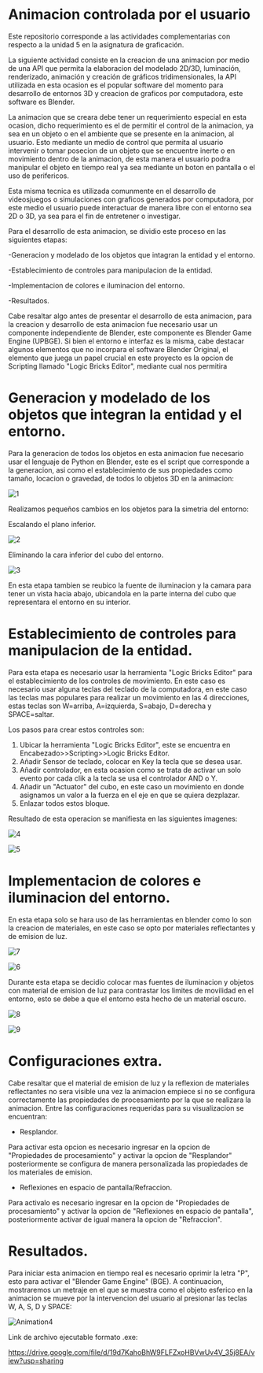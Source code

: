 # Animacion controlada por el usuario

Este repositorio corresponde a las actividades complementarias con respecto a la unidad 5 en la asignatura de graficación.

La siguiente actividad consiste en la creacion de una animacion por medio de una API que permita la elaboracion del modelado 2D/3D, luminación, renderizado, animación y creación de gráficos tridimensionales, la API utilizada en esta ocasion es el popular software del momento para desarrollo de entornos 3D y creacion de graficos por computadora, este software es Blender.

La animacion que se creara debe tener un requerimiento especial en esta ocasion, dicho requerimiento es el de permitir el control de la animacion, ya sea en un objeto o en el ambiente que se presente en la animacion, al usuario. Esto mediante un medio de control que permita al usuario intervenir o tomar posecion de un objeto que se encuentre inerte o en movimiento dentro de la animacion, de esta manera el usuario podra manipular el objeto en tiempo real ya sea mediante un boton en pantalla o el uso de perifericos.

Esta misma tecnica es utilizada comunmente en el desarrollo de videosjuegos o simulaciones con graficos generados por computadora, por este medio el usuario puede interactuar de manera libre con el entorno sea 2D o 3D, ya sea para el fin de entretener o investigar.

Para el desarrollo de esta animacion, se dividio este proceso en las siguientes etapas:

-Generacion y modelado de los objetos que intagran la entidad y el entorno.

-Establecimiento de controles para manipulacion de la entidad.

-Implementacion de colores e iluminacion del entorno.

-Resultados.

Cabe resaltar algo antes de presentar el desarrollo de esta animacion, para la creacion y desarrollo de esta animacion fue necesario usar un componente independiente de Blender, este componente es Blender Game Engine (UPBGE). Si bien el entorno e interfaz es la misma, cabe destacar algunos elementos que no incorpara el software Blender Original, el elemento que juega un papel crucial en este proyecto es la opcion de Scripting llamado "Logic Bricks Editor", mediante cual nos permitira

# Generacion y modelado de los objetos que integran la entidad y el entorno.

Para la generacion de todos los objetos en esta animacion fue necesario usar el lenguaje de Python en Blender, este es el script que corresponde a la generacion, asi como el establecimiento de sus propiedades como tamaño, locacion o gravedad, de todos lo objetos 3D en la animacion:

![1](https://user-images.githubusercontent.com/72088585/144756294-c1af60d0-ac1d-4f6d-8e8d-239426c5c8db.png)

Realizamos pequeños cambios en los objetos para la simetria del entorno:

Escalando el plano inferior.

![2](https://user-images.githubusercontent.com/72088585/144756413-1e0c62d9-9175-4ac2-88ba-d7d098ae10f9.png)

Eliminando la cara inferior del cubo del entorno.

![3](https://user-images.githubusercontent.com/72088585/144756518-898828aa-70b4-4f1b-8358-091d37c6193c.png)

En esta etapa tambien se reubico la fuente de iluminacion y la camara para tener un vista hacia abajo, ubicandola en la parte interna del cubo que representara el entorno en su interior.

# Establecimiento de controles para manipulacion de la entidad.

Para esta etapa es necesario usar la herramienta "Logic Bricks Editor" para el establecimiento de los controles de movimiento. En este caso es necesario usar alguna teclas del teclado de la computadora, en este caso las teclas mas populares para realizar un movimiento en las 4 direcciones, estas teclas son W=arriba, A=izquierda, S=abajo, D=derecha y SPACE=saltar. 

Los pasos para crear estos controles son:

1. Ubicar la herramienta "Logic Bricks Editor", este se encuentra en Encabezado>>Scripting>>Logic Bricks Editor.
2. Añadir Sensor de teclado, colocar en Key la tecla que se desea usar.
3. Añadir controlador, en esta ocasion como se trata de activar un solo evento por cada clik a la tecla se usa el controlador AND o Y.
4. Añadir un "Actuator" del cubo, en este caso un movimiento en donde asignamos un valor a la fuerza en el eje en que se quiera dezplazar.
5. Enlazar todos estos bloque.

Resultado de esta operacion se manifiesta en las siguientes imagenes:

![4](https://user-images.githubusercontent.com/72088585/144759325-6f0ab3fa-5b0e-42a5-abb8-8bce2d51cbd3.png)

![5](https://user-images.githubusercontent.com/72088585/144759372-3b9e0cc6-4c37-4a63-94c3-f03dbb911f36.png)

# Implementacion de colores e iluminacion del entorno.

En esta etapa solo se hara uso de las herramientas en blender como lo son la creacion de materiales, en este caso se opto por materiales reflectantes y de emision de luz.

![7](https://user-images.githubusercontent.com/72088585/144759515-f094de4f-238a-4056-ae16-a7aba236975e.png)

![6](https://user-images.githubusercontent.com/72088585/144759632-c5732bf2-ba50-44fc-aa8b-d5aa29491df9.png)

Durante esta etapa se decidio colocar mas fuentes de iluminacion y objetos con material de emision de luz para contrastar los limites de movilidad en el entorno, esto se debe a que el entorno esta hecho de un material oscuro.

![8](https://user-images.githubusercontent.com/72088585/144759760-d6ce8f97-5010-419f-93bd-605722f76428.png)

![9](https://user-images.githubusercontent.com/72088585/144759761-feb3baa0-c77a-4cac-b64d-c72716aa23ef.png)

# Configuraciones extra.

Cabe resaltar que el material de emision de luz y la reflexion de materiales reflectantes no sera visible una vez la animacion empiece si no se configura correctamente las propiedades de procesamiento por la que se realizara la animacion. Entre las configuraciones requeridas para su visualizacion se encuentran:

- Resplandor.

Para activar esta opcion es necesario ingresar en la opcion de "Propiedades de procesamiento" y activar la opcion de "Resplandor" posteriormente se configura de manera personalizada las propiedades de los materiales de emision.

- Reflexiones en espacio de pantalla/Refraccion.

Para activalo es necesario ingresar en la opcion de "Propiedades de procesamiento" y activar la opcion de "Reflexiones en espacio de pantalla", posteriormente activar de igual manera la opcion de "Refraccion".

# Resultados.

Para iniciar esta animacion en tiempo real es necesario oprimir la letra "P", esto para activar el "Blender Game Engine" (BGE). A continuacion, mostraremos un metraje en el que se muestra como el objeto esferico en la animacion se mueve por la intervencion del usuario al presionar las teclas W, A, S, D y SPACE:

![Animation4](https://user-images.githubusercontent.com/72088585/144761473-fe013574-8ee8-4f08-8fa8-3546e285eb0e.gif)

Link de archivo ejecutable formato .exe:

https://drive.google.com/file/d/19d7KahoBhW9FLFZxoHBVwUv4V_35j8EA/view?usp=sharing
